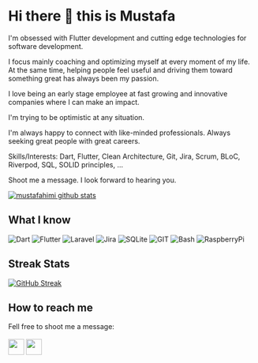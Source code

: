 # Hi there 👋 this is Mustafa

I'm obsessed with Flutter development and cutting edge technologies for software development.

I focus mainly coaching and optimizing myself at every moment of my life. At the same time, helping people feel useful and driving them toward something great has always been my passion.

I love being an early stage employee at fast growing and innovative companies where I can make an impact.

I'm trying to be optimistic at any situation.

I'm always happy to connect with like-minded professionals. Always seeking great people with great careers.

Skills/Interests: Dart, Flutter, Clean Architecture, Git, Jira, Scrum, BLoC, Riverpod, SQL, SOLID principles, ...

Shoot me a message. I look forward to hearing you.<br>

[![mustafahimi github stats](https://github-readme-stats.vercel.app/api?username=mustafa-fahimi&show_icons=true&include_all_commits=true&theme=vue-dark)](https://github.com/mustafahimi)

## What I know
![Dart](https://www.vectorlogo.zone/logos/dartlang/dartlang-icon.svg "Dart")
![Flutter](https://www.vectorlogo.zone/logos/flutterio/flutterio-icon.svg "Flutter")
![Laravel](https://www.vectorlogo.zone/logos/laravel/laravel-icon.svg "Laravel")
![Jira](https://www.vectorlogo.zone/logos/atlassian_jira/atlassian_jira-icon.svg "Jira")
![SQLite](https://www.vectorlogo.zone/logos/sqlite/sqlite-icon.svg "SQLite")
![GIT](https://www.vectorlogo.zone/logos/git-scm/git-scm-icon.svg "Git")
![Bash](https://www.vectorlogo.zone/logos/gnu_bash/gnu_bash-icon.svg "Bash")
![RaspberryPi](https://www.vectorlogo.zone/logos/raspberrypi/raspberrypi-icon.svg "RaspberryPi")

## Streak Stats
[![GitHub Streak](https://github-readme-streak-stats.herokuapp.com?user=mustafa-fahimi&theme=vue-dark&date_format=j%20M%5B%20Y%5D)](https://git.io/streak-stats)

## How to reach me
Fell free to shoot me a message:<br><br>
[<img src="https://www.vectorlogo.zone/logos/twitter/twitter-tile.svg" width="32">](https://twitter.com/FahimiMostafa)
[<img src="https://www.vectorlogo.zone/logos/telegram/telegram-tile.svg" width="32">](http://t.me/mustafa-fahimi)
